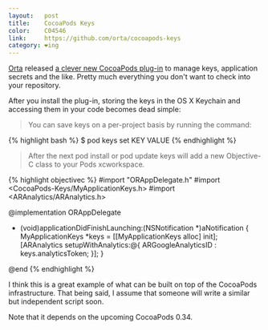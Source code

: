 ```yaml
---
layout:   post
title:    CocoaPods Keys
color:    C04546
link:     https://github.com/orta/cocoapods-keys
category: ❤ing
---
```


[Orta] released [a clever new CocoaPods plug-in][cocoapods-keys] to manage keys,
application secrets and the like. Pretty much everything you don't want to check
into your repository.

After you install the plug-in, storing the keys in the OS X Keychain and
accessing them in your code becomes dead simple:

> You can save keys on a per-project basis by running the command:

{% highlight bash %}
$ pod keys set KEY VALUE
{% endhighlight %}

> After the next pod install or pod update keys will add a new Objective-C class
> to your Pods xcworkspace.

{% highlight objectivec %}
#import "ORAppDelegate.h"
#import <CocoaPods-Keys/MyApplicationKeys.h>
#import <ARAnalytics/ARAnalytics.h>

@implementation ORAppDelegate

- (void)applicationDidFinishLaunching:(NSNotification *)aNotification
{
    MyApplicationKeys *keys = [[MyApplicationKeys alloc] init];
    [ARAnalytics setupWithAnalytics:@{
        ARGoogleAnalyticsID : keys.analyticsToken;
    }];
}

@end
{% endhighlight %}

I think this is a great example of what can be built on top of the CocoaPods
infrastructure. That being said, I assume that someone will write a similar but
independent script soon.

Note that it depends on the upcoming CocoaPods 0.34.

[orta]: https://twitter.com/orta
[cocoapods-keys]: https://github.com/orta/cocoapods-keys

